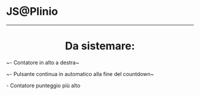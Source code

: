 # JS@Plinio
<hr>
<h1 style="text-align: center;">Da sistemare:</h1>
<p>~- Contatore in alto a destra~</p>
<p>~- Pulsante continua in automatico alla fine del countdown~</p>
<p>- Contatore punteggio più alto</p>
